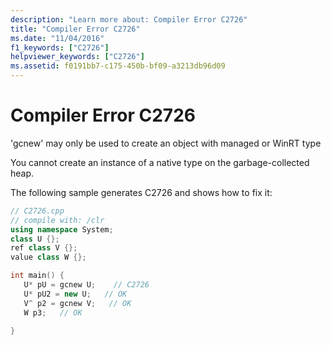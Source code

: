 ```yaml
---
description: "Learn more about: Compiler Error C2726"
title: "Compiler Error C2726"
ms.date: "11/04/2016"
f1_keywords: ["C2726"]
helpviewer_keywords: ["C2726"]
ms.assetid: f0191bb7-c175-450b-bf09-a3213db96d09
---
```

# Compiler Error C2726

'gcnew' may only be used to create an object with managed or WinRT type

You cannot create an instance of a native type on the garbage-collected heap.

The following sample generates C2726 and shows how to fix it:

```cpp
// C2726.cpp
// compile with: /clr
using namespace System;
class U {};
ref class V {};
value class W {};

int main() {
   U* pU = gcnew U;    // C2726
   U* pU2 = new U;   // OK
   V^ p2 = gcnew V;   // OK
   W p3;   // OK

}
```
